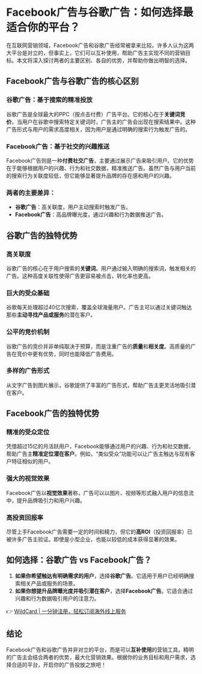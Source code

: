 # Facebook广告与谷歌广告：如何选择最适合你的平台？

在互联网营销领域，Facebook广告和谷歌广告经常被拿来比较。许多人认为这两大平台是对立的，但事实上，它们可以互补使用，帮助广告主实现不同的营销目标。本文将深入探讨两者的主要区别、各自的优势，并帮助你做出明智的选择。

## Facebook广告与谷歌广告的核心区别

### 谷歌广告：基于搜索的精准投放
谷歌广告是全球最大的PPC（按点击付费）广告平台。它的核心在于**关键词竞价**。当用户在谷歌中搜索特定关键词时，广告主的广告会出现在搜索结果中。这种广告形式与用户的需求高度相关，因为用户是通过明确的搜索行为触发广告的。

### Facebook广告：基于社交的兴趣推送
Facebook广告则是一种**付费社交广告**，主要通过展示广告来吸引用户。它的优势在于能够根据用户的兴趣、行为和社交数据，精准推送广告。虽然广告与用户当前的搜索行为关联度较低，但它能够显著提升品牌的存在感和用户的兴趣。

### 两者的主要差异：
- **谷歌广告**：高关联度，用户主动搜索时触发广告。
- **Facebook广告**：高品牌曝光度，通过兴趣和行为数据推送广告。

## 谷歌广告的独特优势

### 高关联度
谷歌广告的核心在于用户搜索的**关键词**。用户通过输入明确的搜索词，触发相关的广告。这种高度关联性使得广告更容易被点击，转化率也更高。

### 巨大的受众基础
谷歌每天处理超过40亿次搜索，覆盖全球海量用户。广告主可以通过关键词触达那些**主动寻找产品或服务**的潜在客户。

### 公平的竞价机制
谷歌广告的竞价并非单纯取决于预算，而是注重广告的**质量**和**相关度**。高质量的广告在竞价中更有优势，同时也能降低广告费用。

### 多样的广告形式
从文字广告到图片展示，谷歌提供了丰富的广告形式，帮助广告主更灵活地吸引潜在客户。

## Facebook广告的独特优势

### 精准的受众定位
凭借超过15亿的月活跃用户，Facebook能够通过用户的兴趣、行为和社交数据，帮助广告主**精准定位潜在客户**。例如，“类似受众”功能可以让广告主触达与现有客户特征相似的用户。

### 强大的视觉效果
Facebook广告以**视觉效果**著称，广告可以以图片、视频等形式融入用户的信息流中，提升品牌吸引力和用户兴趣。

### 高投资回报率
尽管上手Facebook广告需要一定的时间和精力，但它的**高ROI**（投资回报率）已被许多广告主验证。即使是小型企业，也能以较低的成本获得显著的效果。

## 如何选择：谷歌广告 vs Facebook广告？

1. **如果你希望触达有明确需求的用户**，选择**谷歌广告**。它适用于用户已经明确搜索相关产品或服务的场景。
2. **如果你想提升品牌曝光度并吸引潜在客户**，选择**Facebook广告**。它适合通过兴趣和行为数据吸引用户的注意力。

👉 [WildCard | 一分钟注册，轻松订阅海外线上服务](https://bbtdd.com/WildCard)

## 结论
Facebook广告和谷歌广告并非对立的平台，而是可以**互补使用**的营销工具。精明的广告主会结合两者的优势，最大化营销效果。根据你的业务目标和用户需求，选择合适的平台，开启你的广告投放之旅吧！